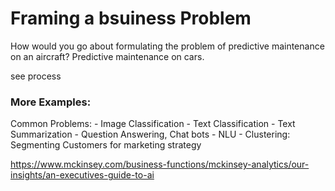# Framing a bsuiness Problem
 How would you go about formulating the problem of predictive maintenance on an aircraft? Predictive maintenance on cars.


see process 



### More Examples: 


Common Problems: 
	- Image Classification
	- Text Classification
	- Text Summarization
	- Question Answering, Chat bots - NLU
	- Clustering: Segmenting Customers for marketing strategy 



https://www.mckinsey.com/business-functions/mckinsey-analytics/our-insights/an-executives-guide-to-ai






